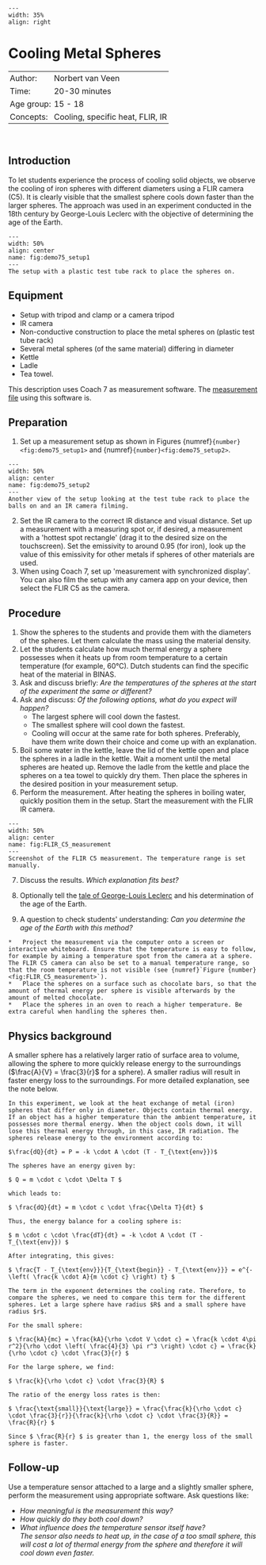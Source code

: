 ```{figure} ../../figures/checked.png
---
width: 35%
align: right
```

# Cooling Metal Spheres


<table style="width: 100%; border-collapse: collapse; border: none;">
    <tr style="background-color: var(--background-color);">  
        <td style="text-align: left; padding: 3px; border: none; color: var(--text-color)">Author:</td>
        <td style="text-align: left; padding: 3px; border: none; color: var(--text-color)">Norbert van Veen</td>
    </tr>
    <tr style="background-color: var(--background-color);"> 
        <td style="text-align: left; padding: 3px; border: none; color: var(--text-color)">Time:</td>
        <td style="text-align: left; padding: 3px; border: none; color: var(--text-color)">20-30 minutes</td>
    </tr>
    <tr style="background-color: var(--background-color);"> 
        <td style="text-align: left; padding: 3px; border: none; color: var(--text-color)">Age group:</td>
        <td style="text-align: left; padding: 3px; border: none; color: var(--text-color)">15 - 18</td>
    </tr>
    <tr style="background-color: var(--background-color);"> 
        <td style="text-align: left; padding: 3px; border: none; color: var(--text-color)">Concepts:</td>
        <td style="text-align: left; padding: 3px; border: none; color: var(--text-color)">Cooling, specific heat, FLIR, IR</td>
    </tr>
</table><br>

## Introduction
To let students experience the process of cooling solid objects, we observe the cooling of iron spheres with different diameters using a FLIR camera (C5). It is clearly visible that the smallest sphere cools down faster than the larger spheres. The approach was used in an experiment conducted in the 18th century by George-Louis Leclerc with the objective of determining the age of the Earth.

```{figure} demo75_figure1.jpeg
---
width: 50%
align: center
name: fig:demo75_setup1
---
The setup with a plastic test tube rack to place the spheres on.
```

## Equipment
- Setup with tripod and clamp or a camera tripod
- IR camera
- Non-conductive construction to place the metal spheres on (plastic test tube rack)
- Several metal spheres (of the same material) differing in diameter
- Kettle
- Ladle
- Tea towel.

This description uses Coach 7 as measurement software. The [measurement file](./demo75coach.cma7) using this software is.

## Preparation
1. Set up a measurement setup as shown in Figures {numref}`{number}<fig:demo75_setup1>` and {numref}`{number}<fig:demo75_setup2>`.

```{figure} demo75_figure3.jpeg
---
width: 50%
align: center
name: fig:demo75_setup2
---
Another view of the setup looking at the test tube rack to place the balls on and an IR camera filming.
```
2. Set the IR camera to the correct IR distance and visual distance. Set up a measurement with a measuring spot or, if desired, a measurement with a 'hottest spot rectangle' (drag it to the desired size on the touchscreen). Set the emissivity to around 0.95 (for iron), look up the value of this emissivity for other metals if spheres of other materials are used.
3. When using Coach 7, set up 'measurement with synchronized display'. You can also film the setup with any camera app on your device, then select the FLIR C5 as the camera.

## Procedure
1. Show the spheres to the students and provide them with the diameters of the spheres. Let them calculate the mass using the material density.
2. Let the students calculate how much thermal energy a sphere possesses when it heats up from room temperature to a certain temperature (for example, 60°C). Dutch students can find the specific heat of the material in BINAS.
3. Ask and discuss briefly: *Are the temperatures of the spheres at the start of the experiment the same or different?*
4. Ask and discuss: *Of the following options, what do you expect will happen?* 
    - The largest sphere will cool down the fastest.
    - The smallest sphere will cool down the fastest.
    - Cooling will occur at the same rate for both spheres.
    Preferably, have them write down their choice and come up with an explanation.
5. Boil some water in the kettle, leave the lid of the kettle open and place the spheres in a ladle in the kettle. Wait a moment until the metal spheres are heated up. Remove the ladle from the kettle and place the spheres on a tea towel to quickly dry them. Then place the spheres in the desired position in your measurement setup.
6. Perform the measurement. After heating the spheres in boiling water, quickly position them in the setup. Start the measurement with the FLIR IR camera.

```{figure} demo75_figure2.jpg
---
width: 50%
align: center
name: fig:FLIR_C5_measurement
---
Screenshot of the FLIR C5 measurement. The temperature range is set manually.
```

7. Discuss the results. *Which explanation fits best?*
8. Optionally tell the <a href="https://www.geolsoc.org.uk/Geoscientist/Archive/April-2018/Buffon-the-geologist" target="_blank">tale of George-Louis Leclerc</a> and his determination of the age of the Earth.

9. A question to check students' understanding: *Can you determine the age of the Earth with this method?*

```{tip}
*	Project the measurement via the computer onto a screen or interactive whiteboard. Ensure that the temperature is easy to follow, for example by aiming a temperature spot from the camera at a sphere. The FLIR C5 camera can also be set to a manual temperature range, so that the room temperature is not visible (see {numref}`Figure {number} <fig:FLIR_C5_measurement>`).
*	Place the spheres on a surface such as chocolate bars, so that the amount of thermal energy per sphere is visible afterwards by the amount of melted chocolate.
*	Place the spheres in an oven to reach a higher temperature. Be extra careful when handling the spheres then.
```


## Physics background
A smaller sphere has a relatively larger ratio of surface area to volume, allowing the sphere to more quickly release energy to the surroundings ($\frac{A}{V} = \frac{3}{r}$ for a sphere). A smaller radius will result in faster energy loss to the surroundings. For more detailed explanation, see the note below.

```{note}
In this experiment, we look at the heat exchange of metal (iron) spheres that differ only in diameter. Objects contain thermal energy. If an object has a higher temperature than the ambient temperature, it possesses more thermal energy. When the object cools down, it will lose this thermal energy through, in this case, IR radiation. The spheres release energy to the environment according to:

$\frac{dQ}{dt} = P = -k \cdot A \cdot (T - T_{\text{env}})$

The spheres have an energy given by:

$ Q = m \cdot c \cdot \Delta T $

which leads to:

$ \frac{dQ}{dt} = m \cdot c \cdot \frac{\Delta T}{dt} $

Thus, the energy balance for a cooling sphere is:

$ m \cdot c \cdot \frac{dT}{dt} = -k \cdot A \cdot (T - T_{\text{env}}) $

After integrating, this gives:

$ \frac{T - T_{\text{env}}}{T_{\text{begin}} - T_{\text{env}}} = e^{-\left( \frac{k \cdot A}{m \cdot c} \right) t} $

The term in the exponent determines the cooling rate. Therefore, to compare the spheres, we need to compare this term for the different spheres. Let a large sphere have radius $R$ and a small sphere have radius $r$.

For the small sphere:

$ \frac{kA}{mc} = \frac{kA}{\rho \cdot V \cdot c} = \frac{k \cdot 4\pi r^2}{\rho \cdot \left( \frac{4}{3} \pi r^3 \right) \cdot c} = \frac{k}{\rho \cdot c} \cdot \frac{3}{r} $

For the large sphere, we find:

$ \frac{k}{\rho \cdot c} \cdot \frac{3}{R} $

The ratio of the energy loss rates is then:

$ \frac{\text{small}}{\text{large}} = \frac{\frac{k}{\rho \cdot c} \cdot \frac{3}{r}}{\frac{k}{\rho \cdot c} \cdot \frac{3}{R}} = \frac{R}{r} $

Since $ \frac{R}{r} $ is greater than 1, the energy loss of the small sphere is faster.
```

## Follow-up
Use a temperature sensor attached to a large and a slightly smaller sphere, perform the measurement using appropriate software. Ask questions like:
* *How meaningful is the measurement this way?*
* *How quickly do they both cool down?* 
* *What influence does the temperature sensor itself have?* <br>
*The sensor also needs to heat up, in the case of a too small sphere, this will cost a lot of thermal energy from the sphere and therefore it will cool down even faster.*

